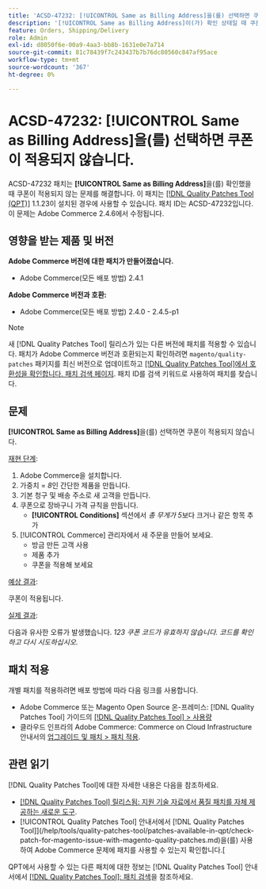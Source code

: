 ```yaml
---
title: 'ACSD-47232: [!UICONTROL Same as Billing Address]을(를) 선택하면 쿠폰이 적용되지 않습니다.'
description: '[!UICONTROL Same as Billing Address]이(가) 확인 상태일 때 쿠폰이 적용되지 않는 Adobe Commerce 문제를 해결하려면 ACSD-47232 패치를 적용하세요.'
feature: Orders, Shipping/Delivery
role: Admin
exl-id: d8050f6e-00a9-4aa3-bb8b-1631e0e7a714
source-git-commit: 81c78439f7c243437b7b76dc80560c847af95ace
workflow-type: tm+mt
source-wordcount: '367'
ht-degree: 0%

---
```


# ACSD-47232: [!UICONTROL Same as Billing Address]을(를) 선택하면 쿠폰이 적용되지 않습니다.

ACSD-47232 패치는 **[!UICONTROL Same as Billing Address]**&#x200B;을(를) 확인했을 때 쿠폰이 적용되지 않는 문제를 해결합니다. 이 패치는 [[!DNL Quality Patches Tool (QPT)]](https://experienceleague.adobe.com/en/docs/commerce-knowledge-base/kb/announcements/commerce-announcements/magento-quality-patches-released-new-tool-to-self-serve-quality-patches) 1.1.23이 설치된 경우에 사용할 수 있습니다. 패치 ID는 ACSD-47232입니다. 이 문제는 Adobe Commerce 2.4.6에서 수정됩니다.

## 영향을 받는 제품 및 버전

**Adobe Commerce 버전에 대한 패치가 만들어졌습니다.**

* Adobe Commerce(모든 배포 방법) 2.4.1

**Adobe Commerce 버전과 호환:**

* Adobe Commerce(모든 배포 방법) 2.4.0 - 2.4.5-p1

>[!NOTE]
>
>새 [!DNL Quality Patches Tool] 릴리스가 있는 다른 버전에 패치를 적용할 수 있습니다. 패치가 Adobe Commerce 버전과 호환되는지 확인하려면 `magento/quality-patches` 패키지를 최신 버전으로 업데이트하고 [[!DNL Quality Patches Tool]에서 호환성을 확인합니다. 패치 검색 페이지](https://experienceleague.adobe.com/tools/commerce-quality-patches/index.html). 패치 ID를 검색 키워드로 사용하여 패치를 찾습니다.

## 문제

**[!UICONTROL Same as Billing Address]**&#x200B;을(를) 선택하면 쿠폰이 적용되지 않습니다.

<u>재현 단계</u>:

1. Adobe Commerce을 설치합니다.
1. 가중치 = *8*&#x200B;인 간단한 제품을 만듭니다.
1. 기본 청구 및 배송 주소로 새 고객을 만듭니다.
1. 쿠폰으로 장바구니 가격 규칙을 만듭니다.
   * **[!UICONTROL Conditions]** 섹션에서 *총 무게가 5*&#x200B;보다 크거나 같은 항목 추가
1. [!UICONTROL Commerce] 관리자에서 새 주문을 만들어 보세요.
   * 방금 만든 고객 사용
   * 제품 추가
   * 쿠폰을 적용해 보세요

<u>예상 결과</u>:

쿠폰이 적용됩니다.

<u>실제 결과</u>:

다음과 유사한 오류가 발생했습니다. *123 쿠폰 코드가 유효하지 않습니다. 코드를 확인하고 다시 시도하십시오.*

## 패치 적용

개별 패치를 적용하려면 배포 방법에 따라 다음 링크를 사용합니다.

* Adobe Commerce 또는 Magento Open Source 온-프레미스: [!DNL Quality Patches Tool] 가이드의 [[!DNL Quality Patches Tool] > 사용량](/help/tools/quality-patches-tool/usage.md)
* 클라우드 인프라의 Adobe Commerce: Commerce on Cloud Infrastructure 안내서의 [업그레이드 및 패치 > 패치 적용](https://experienceleague.adobe.com/docs/commerce-cloud-service/user-guide/develop/upgrade/apply-patches.html).

## 관련 읽기

[!DNL Quality Patches Tool]에 대한 자세한 내용은 다음을 참조하세요.

* [[!DNL Quality Patches Tool] 릴리스됨: 지원 기술 자료에서 품질 패치를 자체 제공하는 새로운 도구](https://experienceleague.adobe.com/en/docs/commerce-knowledge-base/kb/announcements/commerce-announcements/magento-quality-patches-released-new-tool-to-self-serve-quality-patches).
* [!UICONTROL Quality Patches Tool] 안내서에서  [!DNL Quality Patches Tool]](/help/tools/quality-patches-tool/patches-available-in-qpt/check-patch-for-magento-issue-with-magento-quality-patches.md)을(를) 사용하여 Adobe Commerce 문제에 패치를 사용할 수 있는지 확인합니다.[


QPT에서 사용할 수 있는 다른 패치에 대한 정보는 [!DNL Quality Patches Tool] 안내서에서 [[!DNL Quality Patches Tool]: 패치 검색](https://experienceleague.adobe.com/tools/commerce-quality-patches/index.html)을 참조하세요.
